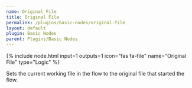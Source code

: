 ```yaml
---
name: Original File
title: Original File
permalink: /plugins/basic-nodes/original-file
layout: default
plugin: Basic Nodes
parent: Plugins/Basic Nodes
---
```


{% include node.html input=1 outputs=1 icon="fas fa-file" name="Original File" type="Logic" %}

Sets the current working file in the flow to the original file that started the flow.